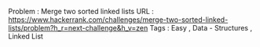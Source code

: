 Problem : Merge two sorted linked lists
URL : https://www.hackerrank.com/challenges/merge-two-sorted-linked-lists/problem?h_r=next-challenge&h_v=zen
Tags : Easy , Data - Structures , Linked List
